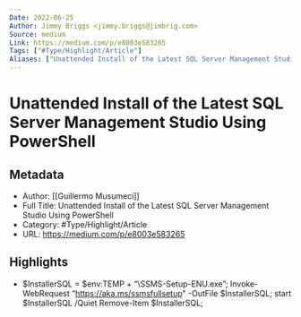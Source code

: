```yaml
---
Date: 2022-06-25
Author: Jimmy Briggs <jimmy.briggs@jimbrig.com>
Source: medium
Link: https://medium.com/p/e8003e583265
Tags: ["#Type/Highlight/Article"]
Aliases: ["Unattended Install of the Latest SQL Server Management Studio Using PowerShell", "Unattended Install of the Latest SQL Server Management Studio Using PowerShell"]
---
```

# Unattended Install of the Latest SQL Server Management Studio Using PowerShell

## Metadata
- Author: [[Guillermo Musumeci]]
- Full Title: Unattended Install of the Latest SQL Server Management Studio Using PowerShell
- Category: #Type/Highlight/Article
- URL: https://medium.com/p/e8003e583265

## Highlights
- $InstallerSQL = $env:TEMP + “\SSMS-Setup-ENU.exe”; 
  Invoke-WebRequest “https://aka.ms/ssmsfullsetup" -OutFile $InstallerSQL; 
  start $InstallerSQL /Quiet
  Remove-Item $InstallerSQL;
